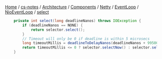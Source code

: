 [Home](https://mengxianbin.github.io) /
[cs-notes](https://mengxianbin.github.io/cs-notes/site) /
[Architecture](https://mengxianbin.github.io/cs-notes/site/Architecture) /
[Components](https://mengxianbin.github.io/cs-notes/site/Architecture/Components) /
[Netty](https://mengxianbin.github.io/cs-notes/site/Architecture/Components/Netty) /
[EventLoop](https://mengxianbin.github.io/cs-notes/site/Architecture/Components/Netty/EventLoop) /
[NioEventLoop](https://mengxianbin.github.io/cs-notes/site/Architecture/Components/Netty/EventLoop/NioEventLoop) /
[select](https://mengxianbin.github.io/cs-notes/site/Architecture/Components/Netty/EventLoop/NioEventLoop/select)

```java
    private int select(long deadlineNanos) throws IOException {
        if (deadlineNanos == NONE) {
            return selector.select();
        }
        // Timeout will only be 0 if deadline is within 5 microsecs
        long timeoutMillis = deadlineToDelayNanos(deadlineNanos + 995000L) / 1000000L;
        return timeoutMillis <= 0 ? selector.selectNow() : selector.select(timeoutMillis);
    }
```
